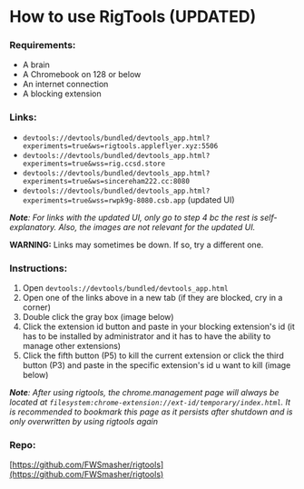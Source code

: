 # How to use RigTools (UPDATED)

### Requirements:
- A brain
- A Chromebook on 128 or below
- An internet connection
- A blocking extension

### Links:
- `devtools://devtools/bundled/devtools_app.html?experiments=true&ws=rigtools.appleflyer.xyz:5506`
- `devtools://devtools/bundled/devtools_app.html?experiments=true&wss=rig.ccsd.store`
- `devtools://devtools/bundled/devtools_app.html?experiments=true&ws=sincereham222.cc:8080`
- `devtools://devtools/bundled/devtools_app.html?experiments=true&wss=rwpk9g-8080.csb.app` (updated UI)

***Note**: For links with the updated UI, only go to step 4 bc the rest is self-explanatory. Also, the images are not relevant for the updated UI.*

**WARNING:** Links may sometimes be down. If so, try a different one.

### Instructions:
1. Open `devtools://devtools/bundled/devtools_app.html`
2. Open one of the links above in a new tab (if they are blocked, cry in a corner)
3. Double click the gray box (image below)
4. Click the extension id button and paste in your blocking extension's id (it has to be installed by administrator and it has to have the ability to manage other extensions)
5. Click the fifth button (P5) to kill the current extension or click the third button (P3) and paste in the specific extension's id u want to kill (image below)

***Note**: After using rigtools, the chrome.management page will always be located at `filesystem:chrome-extension://ext-id/temporary/index.html`. It is recommended to bookmark this page as it persists after shutdown and is only overwritten by using rigtools again*

### Repo:
[https://github.com/FWSmasher/rigtools](https://github.com/FWSmasher/rigtools)
